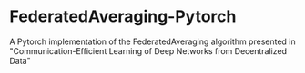 # FederatedAveraging-Pytorch
A Pytorch implementation of the FederatedAveraging algorithm presented in "Communication-Efficient Learning of Deep Networks from Decentralized Data"
